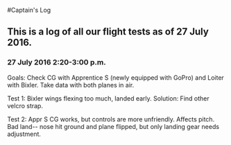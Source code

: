 #Captain's Log
## This is a log of all our flight tests as of 27 July 2016.

### 27 July 2016 2:20-3:00 p.m.
Goals: Check CG with Apprentice S (newly equipped with GoPro) and Loiter with Bixler. Take data with both planes in air.

Test 1: Bixler wings flexing too much, landed early. Solution: Find other velcro strap.

Test 2: Appr S CG works, but controls are more unfriendly. Affects pitch. Bad land-- nose hit ground and plane flipped, but only landing gear needs adjustment.
